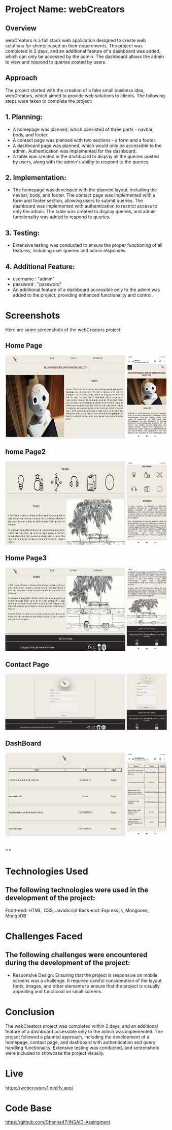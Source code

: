 
# Project Name: webCreators
## Overview
webCreators is a full stack web application designed to create web solutions for clients based on their requirements. The project was completed in 2 days, and an additional feature of a dashboard was added, which can only be accessed by the admin. The dashboard allows the admin to view and respond to queries posted by users.

## Approach
The project started with the creation of a fake small business idea, webCreators, which aimed to provide web solutions to clients. The following steps were taken to complete the project:

## 1. Planning:

+ A homepage was planned, which consisted of three parts - navbar, body, and footer.
+ A contact page was planned with two sections - a form and a footer.
+ A dashboard page was planned, which would only be accessible to the admin. Authentication was implemented for the dashboard.
+ A table was created in the dashboard to display all the queries posted by users, along with the admin's ability to respond to the queries.
## 2. Implementation:

+ The homepage was developed with the planned layout, including the navbar, body, and footer.
The contact page was implemented with a form and footer section, allowing users to submit queries.
The dashboard was implemented with authentication to restrict access to only the admin. The table was created to display queries, and admin functionality was added to respond to queries.
## 3. Testing:

+ Extensive testing was conducted to ensure the proper functioning of all features, including user queries and admin responses.
## 4. Additional Feature:

+  username : "admin"
+  password  : "password"
+ An additional feature of a dashboard accessible only to the admin was added to the project, providing enhanced functionality and control.

<!-- ![image](./ProjectScreenShots/mobileDashboard.jpg) -->
# Screenshots
Here are some screenshots of the webCreators project:
## Home Page
<div style="display:flex ; width:100% ; gap:1%" >
<img src="./ProjectScreenShots/InsaidHomepage1.png" width="75%"/>
<img src="./ProjectScreenShots/mobileHome1.jpg" width="25%"/>
</div>



## home Page2

<div style="display:flex ; width:100% ; gap:1%" >
<img src="./ProjectScreenShots/InsaidHomePage2.png" width="75%"/>
<img src="./ProjectScreenShots/mobilehome2.jpg" width="25%"/>
</div>

## Home Page3
<div style="display:flex ; width:100% ; gap:1%" >
<img src="./ProjectScreenShots/InsaidHomePage3.png" width="75%"/>
<img src="./ProjectScreenShots/mobilehome3.jpg" width="25%"/>
</div>

## Contact Page
<div style="display:flex ; width:100% ; gap:1%" >
<img src="./ProjectScreenShots/InsaidContactPage.png" width="75%"/>
<img src="./ProjectScreenShots/mobilecontact.jpg" width="25%"/>

</div>

## DashBoard
<div style="display:flex ; width:100% ; gap:1%" >
<img src="./ProjectScreenShots/InsaidDashboard.png" width="75%"/>
<img src="./ProjectScreenShots/mobileDashboard.jpg" width="25%"/>
</div>

## --
# Technologies Used
## The following technologies were used in the development of the project:

Front-end: HTML, CSS, JavaScript
Back-end: Express.js, Mongoose, MongoDB

# Challenges Faced
## The following challenges were encountered during the development of the project:

+ Responsive Design: Ensuring that the project is responsive on mobile screens was a challenge. It required careful consideration of the layout, fonts, images, and other elements to ensure that the project is visually appealing and functional on small screens.

# Conclusion
The webCreators project was completed within 2 days, and an additional feature of a dashboard accessible only to the admin was implemented. The project followed a planned approach, including the development of a homepage, contact page, and dashboard with authentication and query handling functionality. Extensive testing was conducted, and screenshots were included to showcase the project visually.

# Live
https://webcreators1.netlify.app/

# Code Base
https://github.com/Channa47/INSAID-Assingment